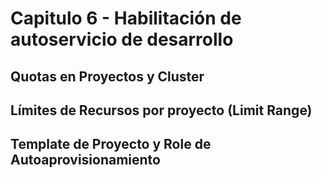 # Capitulo 6 - Habilitación de autoservicio de desarrollo

## Quotas en Proyectos y Cluster

## Límites de Recursos por proyecto (Limit Range)

## Template de Proyecto y Role de Autoaprovisionamiento
